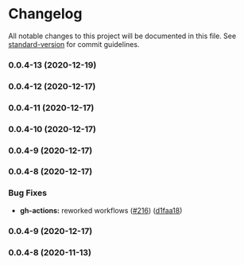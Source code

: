 # Changelog

All notable changes to this project will be documented in this file. See [standard-version](https://github.com/conventional-changelog/standard-version) for commit guidelines.

### 0.0.4-13 (2020-12-19)

### 0.0.4-12 (2020-12-17)

### 0.0.4-11 (2020-12-17)

### 0.0.4-10 (2020-12-17)

### 0.0.4-9 (2020-12-17)

### 0.0.4-8 (2020-12-17)


### Bug Fixes

* **gh-actions:** reworked workflows ([#216](https://github.com/Algotia/core/issues/216)) ([d1faa18](https://github.com/Algotia/core/commit/d1faa18e0e363f158259000fd2ebc1ca1ead64ee))

### 0.0.4-9 (2020-12-17)

### 0.0.4-8 (2020-11-13)
